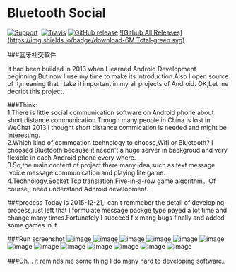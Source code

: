 # Bluetooth Social
[![Support](https://img.shields.io/badge/support-Android2.3.3-blue.svg?style=flat)](https://www.apple.com/nl/ios/)&nbsp;
[![Travis](https://img.shields.io/travis/rust-lang/rust.svg)]()
[![GitHub release](https://img.shields.io/github/release/qubyte/rubidium.svg)]()
[![Github All Releases](https://img.shields.io/badge/download-6M Total-green.svg)](https://github.com/minggo620/bluetooth_social/archive/master.zip)

###蓝牙社交软件

It had been builded in 2013 when I learned Android Development beginning.But now I use my time to make its introduction.Also I open source of it,meaning that I take it important in my all projects of Android.
OK,Let me decript this project.

###Think:  
1.There is little social communication software on Android phone about short distance communication.Though many people in China is lost in WeChat 2013,I thought short distance commication is needed and might be Interesting.  
2.Which kind of commcation technology to choose,Wifi or Bluetooth? I choosed Bluetooth because it needn't a huge server in backgroud and very flexible in each Android phone every where.  
3.So,the main content of project there many idea,such as text message ,voice message communication and playing lite game.  
4.Technology,Socket Tcp translation,Five-in-a-row game algorithm。Of course,I need understand Adnroid development.

###process
Today is 2015-12-21,I can't remmeber the detail of developing process,just left that I formulate message packge type payed a lot time and change many times.Fortunately I succeed fix mang bugs finally and added some games in it .

###Run screenshot
![image](http://b254.photo.store.qq.com/psb?/V11EYO7L0pkstJ/9TRD5NtGv.Fhjh9Ve0..ek2rCsXwYcNIY2NEC56rB7c!/b/dPYjc5dXDQAA&bo=4AEgAwAAAAADB.A!&rf=viewer_4)
![image](http://b254.photo.store.qq.com/psb?/V11EYO7L0pkstJ/8z6vagqBt.E5UQ7G7QHmJJkki1NL1oF5.KAWC4POMa4!/b/dH4ecJcRDwAA&bo=4AEgAwAAAAADAOc!&rf=viewer_4)
![image](http://b254.photo.store.qq.com/psb?/V11EYO7L0pkstJ/U6gW4hhVKHuT.YlG.kggRALcZHZai*aSLc53BXMDxb0!/b/dGMvc5cuEAAA&bo=4AEgAwAAAAADAOc!&rf=viewer_4)
![image](http://b254.photo.store.qq.com/psb?/V11EYO7L0pkstJ/lfx12K9kqynQY3fL1pT9Pj4370KiMfR0bxbvCAd92f4!/b/dPafbpd4EAAA&bo=4AEgAwAAAAADAOc!&rf=viewer_4)
![image](http://b254.photo.store.qq.com/psb?/V11EYO7L0pkstJ/*Nto.8iKrYhTZ4wwsGLzwZHH4P3JOe5Qpq4gZIwqMoQ!/b/dEywdJdNDgAA&bo=4AEgAwAAAAADAOc!&rf=viewer_4)
![image](http://b254.photo.store.qq.com/psb?/V11EYO7L0pkstJ/Y1FLVDZJBR2HakpscbqxlC8rHSAbF5EhzpIdX5lkd3k!/b/dASAa5dYDwAA&bo=4AEgAwAAAAADAOc!&rf=viewer_4)
![image](http://b254.photo.store.qq.com/psb?/V11EYO7L0pkstJ/*NAvT4AItQYT9xY4.Db7NnGH0rjFucuikR8RY7zHGxo!/b/dKazdJcmDgAA&bo=4AEgAwAAAAADAOc!&rf=viewer_4)
![image](http://b254.photo.store.qq.com/psb?/V11EYO7L0pkstJ/p3X9410CBG6eHqIAoQApevH2gXcZ2I6uh.DE2JQSwlg!/b/dPMTcJegDwAA&bo=4AEgAwAAAAADAOc!&rf=viewer_4)
![image](http://b254.photo.store.qq.com/psb?/V11EYO7L0pkstJ/qzfzwxj*P76eJ.c87CKiaHfzyPj42NLv0*qdF6klDUw!/b/dFVwaJexDwAA&bo=4AEgAwAAAAADAOc!&rf=viewer_4)
![image](http://b254.photo.store.qq.com/psb?/V11EYO7L0pkstJ/Xt.8M09PoABOnZBKwb2ph7UrQQA4gHly7z3HwcF*Iag!/b/dDCAaJd5DwAA&bo=4AEgAwAAAAADAOc!&rf=viewer_4)
![image](http://b254.photo.store.qq.com/psb?/V11EYO7L0pkstJ/0lnQ.xm8nlCEeRuejmw6SQTy36hDZpB8dTZFxCZNOJ4!/b/dD7bZpfTDwAA&bo=4AEgAwAAAAADAOc!&rf=viewer_4)
![image](http://b254.photo.store.qq.com/psb?/V11EYO7L0pkstJ/LVVjj3vBFJ1ze7XmIKYDb*udUefrhAq*Bt9H*o7xBJ8!/b/dJyVbpe6DQAA&bo=4AEgAwAAAAADAOc!&rf=viewer_4)
![image](http://b254.photo.store.qq.com/psb?/V11EYO7L0pkstJ/r3aLsOZmsJqLtYF56mSqw*BsxOOP8mKPhuZXR3i.u6k!/b/dCLgZpdLEAAA&bo=4AEgAwAAAAADAOc!&rf=viewer_4)

###Oh... it reminds me some thing I do many hard to developing software。

